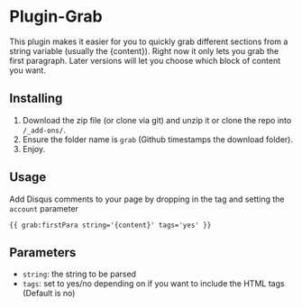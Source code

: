 Plugin-Grab
=============

This plugin makes it easier for you to quickly grab different sections from a string variable (usually the {content}). Right now it only lets you grab the first paragraph. Later versions will let you choose which block of content you want.

## Installing
1. Download the zip file (or clone via git) and unzip it or clone the repo into `/_add-ons/`.
2. Ensure the folder name is `grab` (Github timestamps the download folder).
3. Enjoy.

## Usage

Add Disqus comments to your page by dropping in the tag and setting the `account` parameter
    
    {{ grab:firstPara string='{content}' tags='yes' }}

## Parameters

- `string`: the string to be parsed
- `tags`: set to yes/no depending on if you want to include the HTML tags (Default is no) 
